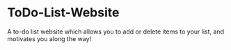 # ToDo-List-Website
A to-do list website which allows you to add or delete items to your list, and motivates you along the way!
